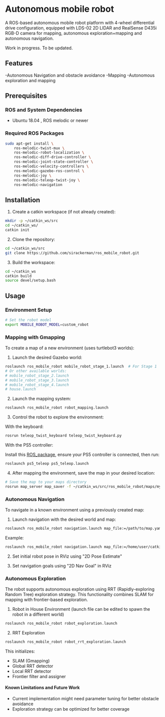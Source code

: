 # Autonomous mobile robot
A ROS-based autonomous mobile robot platform with 4-wheel differential drive configuration, equipped with LDS-02 2D LIDAR and RealSense D435i RGB-D camera for mapping, autonomous exploration+mapping and autonomous navigation.

Work in progress. To be updated.

## Features
-Autonomous Navigation and obstacle avoidance
-Mapping
-Autonomous exploration and mapping

## Prerequisites

### ROS and System Dependencies
- Ubuntu 18.04 , ROS melodic or newer

### Required ROS Packages
```bash
sudo apt-get install \
    ros-melodic-twist-mux \
    ros-melodic-robot-localization \
    ros-melodic-diff-drive-controller \
    ros-melodic-joint-state-controller \
    ros-melodic-velocity-controllers \
    ros-melodic-gazebo-ros-control \
    ros-melodic-joy \
    ros-melodic-teleop-twist-joy \
    ros-melodic-navigation
```

## Installation

1. Create a catkin workspace (if not already created):
```bash
mkdir -p ~/catkin_ws/src
cd ~/catkin_ws/
catkin init
```

2. Clone the repository:
```bash
cd ~/catkin_ws/src
git clone https://github.com/sirackerman/ros_mobile_robot.git
```

3. Build the workspace:
```bash
cd ~/catkin_ws
catkin build
source devel/setup.bash
```

## Usage

### Environment Setup
```bash
# Set the robot model
export MOBILE_ROBOT_MODEL=custom_robot
```
### Mapping with Gmapping
To create a map of a new environment (uses turtlebot3 worlds):

1. Launch the desired Gazebo world:
```bash
roslaunch ros_mobile_robot mobile_robot_stage_1.launch  # For Stage 1
# Or other available worlds:
# mobile_robot_stage_2.launch
# mobile_robot_stage_3.launch
# mobile_robot_stage_4.launch
# house.launch
```
2. Launch the mapping system:
```bash
roslaunch ros_mobile_robot robot_mapping.launch
```

3. Control the robot to explore the environment:

With the keyboard:
```bash
rosrun teleop_twist_keyboard teleop_twist_keyboard.py
```
With the PS5 controller:

Install this [ROS_package](https://github.com/sirackerman/PS5-Controller-ROS-package), ensure your PS5 controller is connected, then run:
```bash
roslaunch ps5_teleop ps5_teleop.launch
```

4. After mapping the environment, save the map in your desired location:
```bash
# Save the map to your maps directory
rosrun map_server map_saver -f ~/catkin_ws/src/ros_mobile_robot/maps/my_map
```

### Autonomous Navigation
To navigate in a known environment using a previously created map:

1. Launch navigation with the desired world and map:
```bash
roslaunch ros_mobile_robot navigation.launch map_file:=/path/to/map.yaml world_file:=/path/to/world.world
```

Example:
```bash
roslaunch ros_mobile_robot navigation.launch map_file:=/home/user/catkin_ws/src/ros_mobile_robot/maps/map.yaml world_file:=/home/user/catkin_ws/src/ros_mobile_robot/worlds/stage_4.world
```

2. Set initial robot pose in RViz using "2D Pose Estimate"

3. Set navigation goals using "2D Nav Goal" in RViz

### Autonomous Exploration

The robot supports autonomous exploration using RRT (Rapidly-exploring Random Tree) exploration strategy. This functionality combines SLAM for mapping with frontier-based exploration.

1. Robot in House Environment (launch file can be edited to spawn the robot in a different world)
```bash
roslaunch ros_mobile_robot robot_exploration.launch 
```

2. RRT Exploration
```bash
roslaunch ros_mobile_robot robot_rrt_exploration.launch
```
This initializes:
- SLAM (Gmapping)
- Global RRT detector
- Local RRT detector
- Frontier filter and assigner

#### Known Limitations and Future Work
   - Current implementation might need parameter tuning for better obstacle avoidance
   - Exploration strategy can be optimized for better coverage
